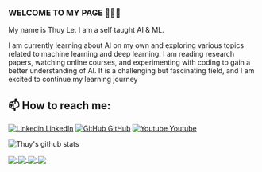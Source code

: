 ### WELCOME TO MY PAGE 👋👋👋
My name is Thuy Le. I am a self taught AI & ML.

I am currently learning about AI on my own and exploring various topics related to machine learning and deep learning. I am reading research papers, watching online courses, and experimenting with coding to gain a better understanding of AI. It is a challenging but fascinating field, and I am excited to continue my learning journey<br>
## 📫 How to reach me: 

[![Linkedin](https://i.stack.imgur.com/gVE0j.png) LinkedIn](https://www.linkedin.com/in/lethuyit/) [![GitHub](https://i.stack.imgur.com/tskMh.png) GitHub](https://github.com/Thuylt185411) [![Youtube](https://github.com/uvipen/introduction/blob/main/Youtube.png) Youtube]()



![Thuy's github stats](https://github-readme-stats-thuylt185411.vercel.app/api?username=Thuylt185411&show_icons=true&theme=tokyonight&hide=contribs,prs,issues)

<a href="linkrepo">
  <!-- Change the `github-readme-stats.anuraghazra1.vercel.app` to `github-readme-stats.vercel.app`  -->
  <img align="center" src="https://github-readme-stats.anuraghazra1.vercel.app/api/pin/?username=Thuylt185411&repo=https://github.com/Thuylt185411/OCR_excercise namerepo &theme=radical" />
</a>    
<a href="linkrepo">
  <!-- Change the `github-readme-stats.anuraghazra1.vercel.app` to `github-readme-stats.vercel.app`  -->
  <img align="center" src="https://github-readme-stats.anuraghazra1.vercel.app/api/pin/?username=Thuylt185411&repo= namerepo &theme=merko" />
</a>

<a href="linkrepo">
  <!-- Change the `github-readme-stats.anuraghazra1.vercel.app` to `github-readme-stats.vercel.app`  -->
  <img align="center" src="https://github-readme-stats.anuraghazra1.vercel.app/api/pin/?username=Thuylt185411&repo=namerepo&theme=gruvbox" />
</a>    
<a href="linkrepo">
  <!-- Change the `github-readme-stats.anuraghazra1.vercel.app` to `github-readme-stats.vercel.app`  -->
  <img align="center" src="https://github-readme-stats.anuraghazra1.vercel.app/api/pin/?username=Thuylt185411&repo=namerepo&theme=dark" />
</a>

